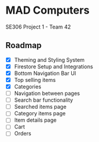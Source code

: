# MAD Computers

SE306 Project 1 - Team 42

## Roadmap

- [x] Theming and Styling System
- [x] Firestore Setup and Integrations
- [x] Bottom Navigation Bar UI
- [x] Top selling items
- [x] Categories
- [ ] Navigation between pages
- [ ] Search bar functionality
- [ ] Searched items page
- [ ] Category items page
- [ ] Item details page
- [ ] Cart
- [ ] Orders
